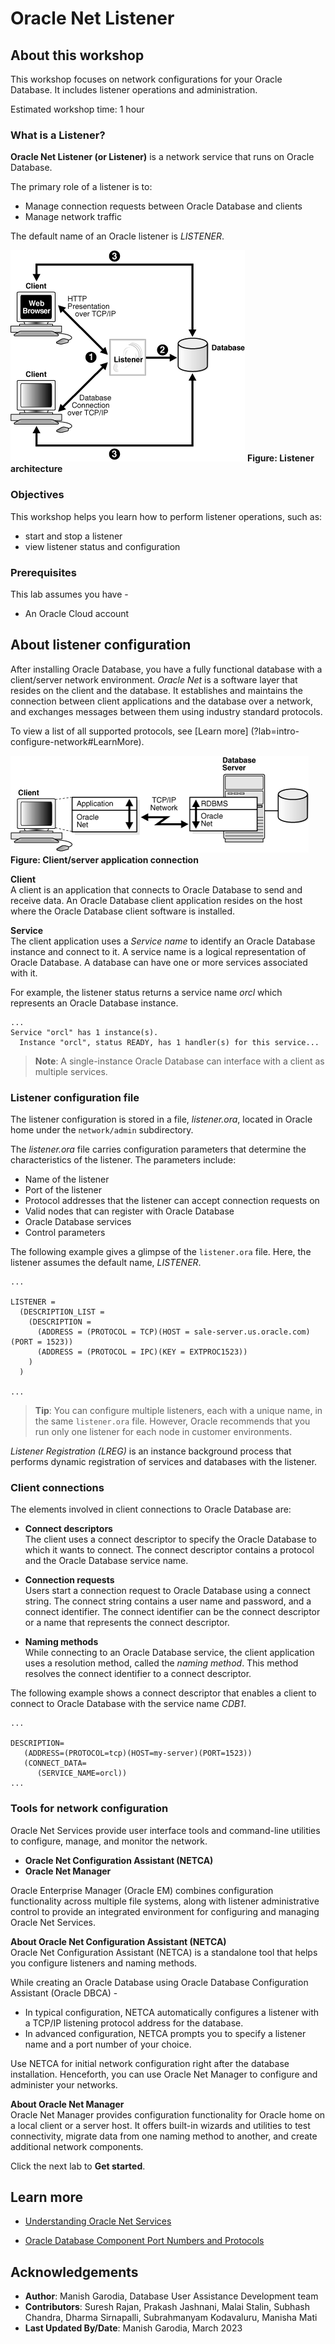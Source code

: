 # Oracle Net Listener

## About this workshop

This workshop focuses on network configurations for your Oracle Database. It includes listener operations and administration.

Estimated workshop time: 1 hour

### What is a Listener?

**Oracle Net Listener (or Listener)** is a network service that runs on Oracle Database.

The primary role of a listener is to:
 - Manage connection requests between Oracle Database and clients
 - Manage network traffic

The default name of an Oracle listener is *LISTENER*.

![Listener architecture](./../intro-configure-network/images/listener-architecture.png " ") **Figure: Listener architecture**

### Objectives

This workshop helps you learn how to perform listener operations, such as: 
- start and stop a listener 
- view listener status and configuration

### Prerequisites

This lab assumes you have -

 - An Oracle Cloud account

## About listener configuration

After installing Oracle Database, you have a fully functional database with a client/server network environment. *Oracle Net* is a software layer that resides on the client and the database. It establishes and maintains the connection between client applications and the database over a network, and exchanges messages between them using industry standard protocols.

To view a list of all supported protocols, see [Learn more] (?lab=intro-configure-network#LearnMore).

![Client/server application connection](./../intro-configure-network/images/client-server-application-connection.png " ") **Figure: Client/server application connection**

**Client**   
A client is an application that connects to Oracle Database to send and receive data. An Oracle Database client application resides on the host where the Oracle Database client software is installed.

**Service**   
The client application uses a *Service name* to identify an Oracle Database instance and connect to it. A service name is a logical representation of Oracle Database. A database can have one or more services associated with it.

For example, the listener status returns a service name *orcl* which represents an Oracle Database instance.

```
...
Service "orcl" has 1 instance(s).
  Instance "orcl", status READY, has 1 handler(s) for this service...
```

> **Note**: A single-instance Oracle Database can interface with a client as multiple services.

### Listener configuration file

The listener configuration is stored in a file, *listener.ora*, located in Oracle home under the `network/admin` subdirectory.  

The *listener.ora* file carries configuration parameters that determine the characteristics of the listener. The parameters include:

 - Name of the listener
 - Port of the listener
 - Protocol addresses that the listener can accept connection requests on
 - Valid nodes that can register with Oracle Database
 - Oracle Database services
 - Control parameters

The following example gives a glimpse of the `listener.ora` file. Here, the listener assumes the default name, *LISTENER*. 

```
...

LISTENER =
  (DESCRIPTION_LIST =
    (DESCRIPTION =
      (ADDRESS = (PROTOCOL = TCP)(HOST = sale-server.us.oracle.com)(PORT = 1523))
      (ADDRESS = (PROTOCOL = IPC)(KEY = EXTPROC1523))
    )
  )

...
```

> **Tip**: You can configure multiple listeners, each with a unique name, in the same `listener.ora` file. However, Oracle recommends that you run only one listener for each node in customer environments.

*Listener Registration (LREG)* is an instance background process that performs dynamic registration of services and databases with the listener.

### Client connections

The elements involved in client connections to Oracle Database are:

 - **Connect descriptors**   
   The client uses a connect descriptor to specify the Oracle Database to which it wants to connect. The connect descriptor contains a protocol and the Oracle Database service name.

 - **Connection requests**   
   Users start a connection request to Oracle Database using a connect string. The connect string contains a user name and password, and a connect identifier. The connect identifier can be the connect descriptor or a name that represents the connect descriptor.

 - **Naming methods**   
   While connecting to an Oracle Database service, the client application uses a resolution method, called the *naming method*. This method resolves the connect identifier to a connect descriptor.

The following example shows a connect descriptor that enables a client to connect to Oracle Database with the service name *CDB1*. 

```
...

DESCRIPTION=
   (ADDRESS=(PROTOCOL=tcp)(HOST=my-server)(PORT=1523))
   (CONNECT_DATA=
      (SERVICE_NAME=orcl))
...
```

### Tools for network configuration

Oracle Net Services provide user interface tools and command-line utilities to configure, manage, and monitor the network.

 - **Oracle Net Configuration Assistant (NETCA)**
 - **Oracle Net Manager**

Oracle Enterprise Manager (Oracle EM) combines configuration functionality across multiple file systems, along with listener administrative control to provide an integrated environment for configuring and managing Oracle Net Services.

**About Oracle Net Configuration Assistant (NETCA)**   
Oracle Net Configuration Assistant (NETCA) is a standalone tool that helps you configure listeners and naming methods. 

While creating an Oracle Database using Oracle Database Configuration Assistant (Oracle DBCA) - 

 - In typical configuration, NETCA automatically configures a listener with a TCP/IP listening protocol address for the database. 
 - In advanced configuration, NETCA prompts you to specify a listener name and a port number of your choice.

Use NETCA for initial network configuration right after the database installation. Henceforth, you can use Oracle Net Manager to configure and administer your networks.

**About Oracle Net Manager**   
Oracle Net Manager provides configuration functionality for Oracle home on a local client or a server host. It offers built-in wizards and utilities to test connectivity, migrate data from one naming method to another, and create additional network components.

Click the next lab to **Get started**.

## Learn more

 - [Understanding Oracle Net Services](https://docs.oracle.com/en/database/oracle/oracle-database/21/netag/part-I-understanding-oracle-net-services.html#GUID-A436DD5C-DF46-45E0-8F9B-54C7EFE40BA6)

 - [Oracle Database Component Port Numbers and Protocols](https://docs.oracle.com/en/database/oracle/oracle-database/21/ladbi/oracle-database-component-port-numbers-and-protocols.html)

## Acknowledgements

 - **Author**: Manish Garodia, Database User Assistance Development team
 - **Contributors**: <if type="hidden">Suresh Rajan, Prakash Jashnani, Malai Stalin, Subhash Chandra, Dharma Sirnapalli, Subrahmanyam Kodavaluru, Manisha Mati</if>
 - **Last Updated By/Date**: Manish Garodia, March 2023

<!--

This workshop focuses on the network configurations for Oracle Database , which includes listener configuration, listener operations, and HTTPS ports for Container Database (CDB) and Pluggable Database (PDB).




-->
